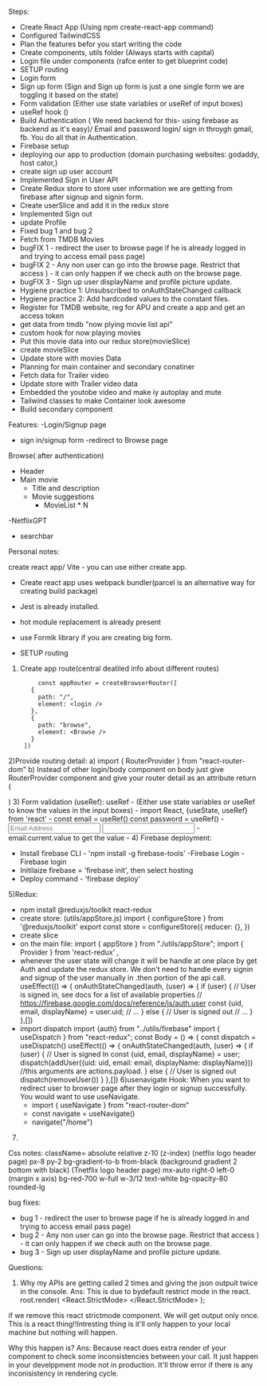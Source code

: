 Steps:
- Create React App (Using npm create-react-app command)
- Configured TailwindCSS
- Plan the features befor you start writing the code
- Create components, utils folder (Always starts with capital)
- Login file under components (rafce enter to get blueprint code)
- SETUP routing
- Login form
- Sign up form (Sign and Sign up form is just a one single form we are toggling it based on the state)
- Form validation (Either use state variables or useRef of input boxes)
- useRef hook ()
- Build Authentication ( We need backend for this- using firebase as backend as it's easy)/      Email and password login/ sign in throygh gmail, fb. You do all that in Authentication.
- Firebase setup
- deploying our app to production (domain purchasing websites: godaddy, host cator,)
- create sign up user account
- Implemented Sign in User API
- Create Redux store to store user information we are getting from firebase after signup and signin form.
- Create userSlice and add it in the redux store
- Implemented Sign out
- update Profile
- Fixed bug 1 and bug 2
- Fetch from TMDB Movies
- bugFIX 1 - redirect the user to browse page if he is already logged in and trying to access email pass page)
- bugFIX 2 - Any non user can go into the browse page. Restrict that access ) - it can only happen if we check auth on the browse page.
- bugFIX 3 - Sign up user displayName  and profile picture update.
- Hygiene practice 1: Unsubscribed to onAuthStateChanged callback
- Hygiene practice 2: Add hardcoded values to the constant files.
- Register for TMDB website, reg for APU and create a app and get an access token
- get data from tmdb "now plying movie list api"
- custom hook for now playing movies
- Put this movie data into our redux store(movieSlice)
- create movieSlice
- Update store with movies Data
- Planning for main container and secondary conatiner
- Fetch data for Trailer video
- Update store with Trailer video data
- Embedded the youtobe video and make iy autoplay and mute
- Tailwind classes to make Container look awesome
- Build secondary component 


  






Features:
-Login/Signup page
  - sign in/signup form
  -redirect to Browse page

Browse( after authentication)
  - Header
  - Main movie
    - Title and description
    - Movie suggestions
      - MovieList * N

-NetflixGPT
  - searchbar


Personal notes:

create react app/ Vite - you can use either create app.
- Create react app uses webpack bundler(parcel is an alternative way for creating build package)
- Jest is already installed.
- hot module replacement is already present
- use Formik library if you are creating big form.


- SETUP routing
1) Create app route(central deatiled info about different routes) 

            const appRouter = createBrowserRouter([
          {
            path: "/",
            element: <login />
          },
          {
            path: "browse",
            element: <Browse />
          }
        ])

2)Provide routing detail:
    a) import { RouterProvider } from "react-router-dom"
    b)  <RouterProvider router={appRouter}/> Instead of other login/body component on body just give RouterProvider component and give your router detail as an attribute
                        return (
                          <div>
                            <RouterProvider router={appRouter} />
                          </div>
                        )
  3) Form validation (useRef):
  useRef
    - (Either use state variables or useRef to know the values in the input boxes)
    - import React, {useState, useRef} from 'react'
    -  const email = useRef()
       const password = useRef()
    -   <input 
              ref={email}
              type="text" 
              placeholder="Email Address" 
              className="p-4 my-4 w-full bg-gray-700"
            />
          <input 
            ref={password}
          />
    - email.current.value
      to get the value
    -
4) Firebase deployment:
  - Install firebase CLI - 'npm install -g firebase-tools'
  -Firebase Login - Firebase login
  - Initilaize firebase = 'firebase init', then  select hosting
  - Deploy command - 'firebase deploy'

5)Redux:
  - npm install @reduxjs/toolkit react-redux    
  - create store: (utils/appStore.js)
      import { configureStore } from '@reduxjs/toolkit'
      export const store = configureStore({
        reducer: {},
      })
  - create slice
  - on the main file:
    import { appStore } from "./utils/appStore";
    import { Provider } from 'react-redux'
     <Provider store={store}>
      <App />
    </Provider>,
  - whenever the user state will change it will be handle at one place by get Auth and update the redux store. We don't need to handle every signin and signup of the user manually in .then portion of the api call.
  useEffect(() => {
    onAuthStateChanged(auth, (user) => {
      if (user) {
        // User is signed in, see docs for a list of available properties
        // https://firebase.google.com/docs/reference/js/auth.user
        const {uid, email, displayName} = user.uid;
        // ...
      } else {
        // User is signed out
        // ...
      }
  },[])
  - import dispatch
    import {auth} from "../utils/firebase"
    import { useDispatch } from "react-redux";
    const Body = () => {
      const dispatch = useDispatch()
       useEffect(() => {
        onAuthStateChanged(auth, (user) => {
          if (user) {
            // User is signed In
            const {uid, email, displayName} = user;
            dispatch(addUser({uid: uid, email: email, displayName: displayName}))
            //this arguments are actions.payload.
          } else {
            // User is signed out
            dispatch(removeUser())
          }
      },[])
6)usenavigate Hook:
  When you want to redirect user to browser page after they login or signup successfully. You would want to use            useNavigate.
    - import { useNavigate } from "react-router-dom"
    - const navigate = useNavigate()
    - navigate("/home")
7)

      


 
Css notes:
  className=
    absolute 
    relative
    z-10 (z-index)  (netflix logo header page)
    px-8 
    py-2 
    bg-gradient-to-b from-black (background gradient 2 bottom with black) (Tnetflix logo  header page)
    mx-auto right-0 left-0 (margin x axis)
    bg-red-700 
    w-full 
    w-3/12 
    text-white 
    bg-opacity-80
    rounded-lg


bug fixes:
- bug 1 - redirect the user to browse page if he is already logged in and trying to access email pass page)
- bug 2 - Any non user can go into the browse page. Restrict that access ) - it can only happen if we check auth on the browse page.
- bug 3 - Sign up user displayName  and profile picture update.

Questions:
1) Why my APIs are getting called 2 times and giving the json outpuit twice in the console.
Ans: This is due to bydefault restrict mode in the react.
root.render(
  <React.StrictMode>
    <App />
  </React.StrictMode>
);

if we remove this react  strictmode component. We will get output only once. This is a react thing!!Intresting thing is it'll only happen to your local machine but nothing will happen.

Why this happen is?
Ans: Because react does extra render of your component to check some inconsistencies between your call. It just happen in your develppment mode not in production. It'll throw error if there is any inconisistency in rendering cycle.

